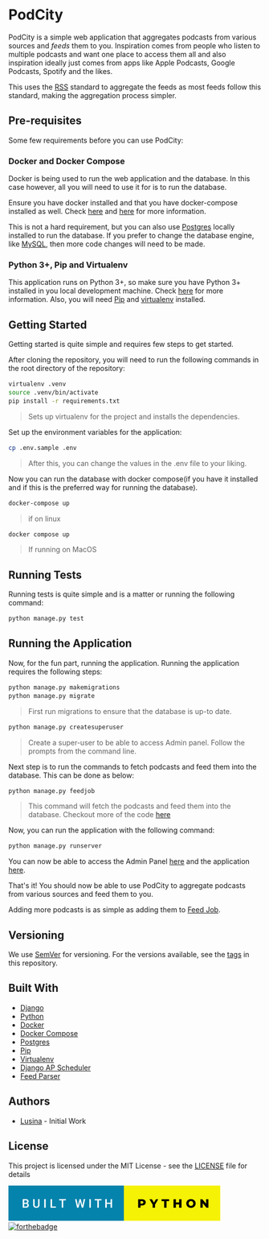 # PodCity

PodCity is a simple web application that aggregates podcasts from various sources and _feeds_ them to you.
Inspiration comes from people who listen to multiple podcasts and want one place to access them all and also inspiration 
ideally just comes from apps like Apple Podcasts, Google Podcasts, Spotify and the likes.

This uses the [RSS](https://en.wikipedia.org/wiki/RSS_%28standard%29) standard to aggregate the feeds as most feeds 
follow this standard, making the aggregation process simpler.

## Pre-requisites

Some few requirements before you can use PodCity:

### Docker and Docker Compose

Docker is being used to run the web application and the database. In this case however, all you will need to use it for
is to run the database.

Ensure you have docker installed and that you have docker-compose installed as well. Check [here](https://www.docker.com/)
and [here](https://docs.docker.com/compose/) for more information.

This is not a hard requirement, but you can also use [Postgres](https://www.postgresql.org/) locally installed to
run the database. If you prefer to change the database engine, like [MySQL](https://www.mysql.com/), then more code
changes will need to be made.

### Python 3+, Pip and Virtualenv

This application runs on Python 3+, so make sure you have Python 3+ installed in you local development machine. Check 
[here](https://www.python.org/downloads/) for more information. Also, you will need [Pip](https://pypi.org/project/pip/)
and [virtualenv](https://virtualenv.pypa.io/) installed.

## Getting Started

Getting started is quite simple and requires few steps to get started.

After cloning the repository, you will need to run the following commands in the root directory of the repository:

```bash
virtualenv .venv
source .venv/bin/activate
pip install -r requirements.txt
```

> Sets up virtualenv for the project and installs the dependencies.

Set up the environment variables for the application:

```bash
cp .env.sample .env
```

> After this, you can change the values in the .env file to your liking.

Now you can run the database with docker compose(if you have it installed and if this is the preferred way for running
the database).

```bash
docker-compose up
```

> if on linux
 

```bash
docker compose up
```

> If running on MacOS

## Running Tests

Running tests is quite simple and is a matter or running the following command:

```bash
python manage.py test
```

## Running the Application

Now, for the fun part, running the application. Running the application requires the following steps:

```bash
python manage.py makemigrations 
python manage.py migrate
```

> First run migrations to ensure that the database is up-to date.
 
```bash
python manage.py createsuperuser
```

> Create a super-user to be able to access Admin panel. Follow the prompts from the command line.

Next step is to run the commands to fetch podcasts and feed them into the database. This can be done
as below:

```bash
python manage.py feedjob
```

> This command will fetch the podcasts and feed them into the database. Checkout more of the code [here](./podcasts/management/commands/feedjob.py)
 
Now, you can run the application with the following command:

```bash
python manage.py runserver
```

You can now be able to access the Admin Panel [here](http://localhost:8000/admin) and the application [here](http://localhost:8000/).

That's it! You should now be able to use PodCity to aggregate podcasts from various sources and feed them to you.

Adding more podcasts is as simple as adding them to [Feed Job](./podcasts/management/commands/feedjob.py). 

## Versioning

We use [SemVer](http://semver.org/) for versioning. For the versions available, see the [tags](https://github.com/SanctumLabs/podcity/releases) 
in this repository.

## Built With

- [Django](https://www.djangoproject.com/)
- [Python](https://www.python.org/)
- [Docker](https://www.docker.com/)
- [Docker Compose](https://docs.docker.com/compose/)
- [Postgres](https://www.postgresql.org/)
- [Pip](https://pypi.org/project/pip/)
- [Virtualenv](https://virtualenv.pypa.io/)
- [Django AP Scheduler](https://github.com/jcass77/django-apscheduler)
- [Feed Parser](https://pythonhosted.org/feedparser/)

## Authors

- [Lusina](https://github.com/BrianLusina) -  Initial Work

## License

This project is licensed under the MIT License - see the [LICENSE](./LICENSE) file for details

![forthebadge](./docs/images/built-with-python.svg)
[![forthebadge](https://forthebadge.com/images/badges/built-with-love.svg)](https://forthebadge.com)
